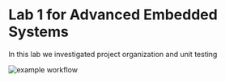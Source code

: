 # Lab 1 for Advanced Embedded Systems

In this lab we investigated project organization and unit testing

![example workflow](https://github.com/YrnehEpoc/aes-lab1/actions/workflows/main.yml/badge.svg)
